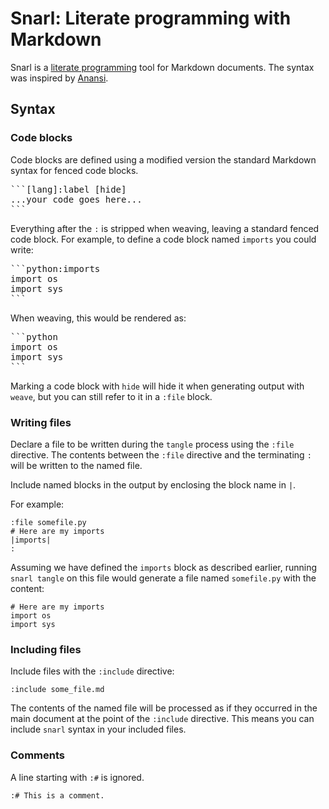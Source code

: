 # Snarl: Literate programming with Markdown

Snarl is a [literate programming][] tool for Markdown documents.  The syntax was inspired by [Anansi][].

## Syntax

### Code blocks

Code blocks are defined using a modified version the standard Markdown syntax for fenced code blocks.

<pre>
```[lang]:label [hide]
...your code goes here...
```
</pre>

Everything after the `:` is stripped when weaving, leaving a standard fenced code block. For example, to define a code block named `imports` you could write:

<pre>
```python:imports
import os
import sys
```
</pre>

When weaving, this would be rendered as:

<pre>
```python
import os
import sys
```
</pre>

Marking a code block with `hide` will hide it when generating output with `weave`, but you can still refer to it in a `:file` block.

### Writing files

Declare a file to be written during the `tangle` process using the `:file` directive. The contents between the `:file` directive and the terminating `:` will be written to the named file.

Include named blocks in the output by enclosing the block name in `|`.

For example:

```
:file somefile.py
# Here are my imports
|imports|
:
```

Assuming we have defined the `imports` block as described earlier, running `snarl tangle` on this file would generate a file named `somefile.py` with the content:

```
# Here are my imports
import os
import sys
```

### Including files

Include files with the `:include` directive:

```
:include some_file.md
```

The contents of the named file will be processed as if they occurred in the main document at the point of the `:include` directive. This means you can include `snarl` syntax in your included files.

### Comments

A line starting with `:#` is ignored.

```
:# This is a comment.
```

[literate programming]: https://en.wikipedia.org/wiki/Literate_programming
[anansi]: https://john-millikin.com/software/anansi
